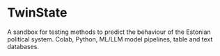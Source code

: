 # TwinState
A sandbox for testing methods to predict the behaviour of the Estonian political system. Colab, Python, ML/LLM model pipelines, table and text databases.
